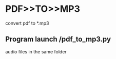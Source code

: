 # PDF>>TO>>MP3
convert pdf to *.mp3

## Program launch /pdf_to_mp3.py
audio files in the same folder  